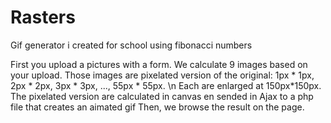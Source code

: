 Rasters
=======

Gif generator i created for school using fibonacci numbers


First you upload a pictures with a form.
We calculate 9 images based on your upload. 
Those images are pixelated version of the original: 1px * 1px, 2px * 2px, 3px * 3px, ..., 55px * 55px.
\n Each are enlarged at 150px*150px.
The pixelated version are calculated in canvas en sended in Ajax to a php file that creates an aimated gif
Then, we browse the result on the page.
